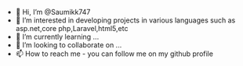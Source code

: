 - 👋 Hi, I’m @Saumikk747
- 👀 I’m interested in developing projects in various languages such as asp.net,core php,Laravel,html5,etc
- 🌱 I’m currently learning ...
- 💞️ I’m looking to collaborate on ...
- 📫 How to reach me - you can follow me on my github profile 

<!---
Saumikk747/Saumikk747 is a ✨ special ✨ repository because its `README.md` (this file) appears on your GitHub profile.
You can click the Preview link to take a look at your changes.
--->
